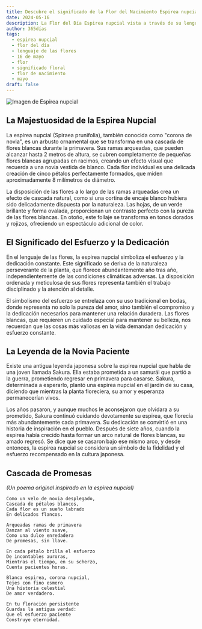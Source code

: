 ```yaml
---
title: Descubre el significado de la Flor del Nacimiento Espirea nupcial del 16 de mayo
date: 2024-05-16
description: La Flor del Día Espirea nupcial vista a través de su lenguaje floral e historias
author: 365días
tags:
  - espirea nupcial
  - flor del día
  - lenguaje de las flores
  - 16 de mayo
  - flor
  - significado floral
  - flor de nacimiento
  - mayo
draft: false
---
```


![Imagen de Espirea nupcial](https://cdn.pixabay.com/photo/2020/04/21/04/50/meadowsweet-trees-5070844_1280.jpg#center#center)


## La Majestuosidad de la Espirea Nupcial

La espirea nupcial (Spiraea prunifolia), también conocida como "corona de novia", es un arbusto ornamental que se transforma en una cascada de flores blancas durante la primavera. Sus ramas arqueadas, que pueden alcanzar hasta 2 metros de altura, se cubren completamente de pequeñas flores blancas agrupadas en racimos, creando un efecto visual que recuerda a una novia vestida de blanco. Cada flor individual es una delicada creación de cinco pétalos perfectamente formados, que miden aproximadamente 8 milímetros de diámetro.

La disposición de las flores a lo largo de las ramas arqueadas crea un efecto de cascada natural, como si una cortina de encaje blanco hubiera sido delicadamente dispuesta por la naturaleza. Las hojas, de un verde brillante y forma ovalada, proporcionan un contraste perfecto con la pureza de las flores blancas. En otoño, este follaje se transforma en tonos dorados y rojizos, ofreciendo un espectáculo adicional de color.

## El Significado del Esfuerzo y la Dedicación

En el lenguaje de las flores, la espirea nupcial simboliza el esfuerzo y la dedicación constante. Este significado se deriva de la naturaleza perseverante de la planta, que florece abundantemente año tras año, independientemente de las condiciones climáticas adversas. La disposición ordenada y meticulosa de sus flores representa también el trabajo disciplinado y la atención al detalle.

El simbolismo del esfuerzo se entrelaza con su uso tradicional en bodas, donde representa no solo la pureza del amor, sino también el compromiso y la dedicación necesarios para mantener una relación duradera. Las flores blancas, que requieren un cuidado especial para mantener su belleza, nos recuerdan que las cosas más valiosas en la vida demandan dedicación y esfuerzo constante.

## La Leyenda de la Novia Paciente

Existe una antigua leyenda japonesa sobre la espirea nupcial que habla de una joven llamada Sakura. Ella estaba prometida a un samurái que partió a la guerra, prometiendo regresar en primavera para casarse. Sakura, determinada a esperarlo, plantó una espirea nupcial en el jardín de su casa, diciendo que mientras la planta floreciera, su amor y esperanza permanecerían vivos.

Los años pasaron, y aunque muchos le aconsejaron que olvidara a su prometido, Sakura continuó cuidando devotamente su espirea, que florecía más abundantemente cada primavera. Su dedicación se convirtió en una historia de inspiración en el pueblo. Después de siete años, cuando la espirea había crecido hasta formar un arco natural de flores blancas, su amado regresó. Se dice que se casaron bajo ese mismo arco, y desde entonces, la espirea nupcial se considera un símbolo de la fidelidad y el esfuerzo recompensado en la cultura japonesa.

## Cascada de Promesas
*(Un poema original inspirado en la espirea nupcial)*

```
Como un velo de novia desplegado,
Cascada de pétalos blancos,
Cada flor es un sueño labrado
En delicados flancos.

Arqueadas ramas de primavera
Danzan al viento suave,
Como una dulce enredadera
De promesas, sin llave.

En cada pétalo brilla el esfuerzo
De incontables auroras,
Mientras el tiempo, en su scherzo,
Cuenta pacientes horas.

Blanca espirea, corona nupcial,
Tejes con fino esmero
Una historia celestial
De amor verdadero.

En tu floración persistente
Guardas la antigua verdad:
Que el esfuerzo paciente
Construye eternidad.
```